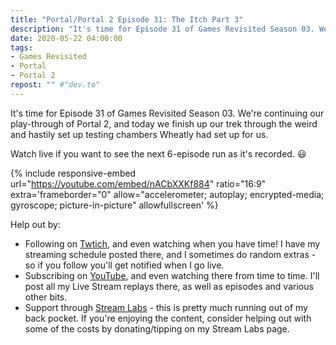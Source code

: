 ```yaml
---
title: "Portal/Portal 2 Episode 31: The Itch Part 3"
description: "It's time for Episode 31 of Games Revisited Season 03. We're continuing our play-through of Portal 2, and today we finish up our trek through the weird and hastily set up testing chambers Wheatly had set up for us."
date: 2020-05-22 04:00:00
tags:
- Games Revisited
- Portal
- Portal 2
repost: "" #"dev.to"
---
```


It's time for Episode 31 of Games Revisited Season 03. We're continuing our play-through of Portal 2, and today we finish up our trek through the weird and hastily set up testing chambers Wheatly had set up for us.

Watch live if you want to see the next 6-episode run as it's recorded. :smiley:
<!--more-->

{% include responsive-embed url="https://youtube.com/embed/nACbXXKf884" ratio="16:9" extra='frameborder="0" allow="accelerometer; autoplay; encrypted-media; gyroscope; picture-in-picture" allowfullscreen' %}

Help out by:
 * Following on [Twtich](https://twitch.tv/AnonJr_Live), and even watching when you have time! I have my streaming schedule posted there, and I sometimes do random extras - so if you follow you'll get notified when I go live.
 * Subscribing on [YouTube](http://www.youtube.com/channel/UCXafqhKHbkSUIrq0LAuu0tw), and even watching there from time to time. I'll post all my Live Stream replays there, as well as episodes and various other bits.
 * Support through [Stream Labs](https://streamlabs.com/anonjr_live) - this is pretty much running out of my back pocket. If you're enjoying the content, consider helping out with some of the costs by donating/tipping on my Stream Labs page.